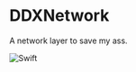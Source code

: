 # DDXNetwork

A network layer to save my ass.

![Swift](https://github.com/dedeexe/DDXNetwork/workflows/Swift/badge.svg)
